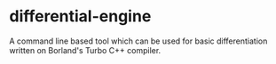 differential-engine
===================

A command line based tool which can be used for basic differentiation written on Borland's Turbo C++ compiler. 

